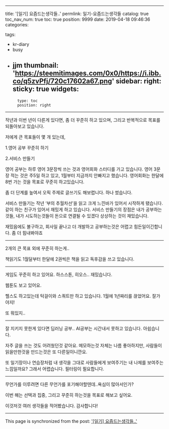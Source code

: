 
---
title: '[일기] 요즘드는생각들..'
permlink: 일기-요즘드는생각들
catalog: true
toc_nav_num: true
toc: true
position: 9999
date: 2019-04-18 09:46:36
categories:

tags:
- kr-diary
- busy
- jjm
thumbnail: 'https://steemitimages.com/0x0/https://i.ibb.co/q5zvPfj/720c17602a67.png'
sidebar:
    right:
        sticky: true
widgets:
    -
        type: toc
        position: right
---


<p>작년과 이번 년이 다른게 있다면, 좀 더 꾸준히 하고 있으며, 그리고 반복적으로 목표를 되돌아보고 있습니다.</p>
<p>저에게 큰 목표들이 몇 개 있는데,</p>
<p>1.영어 공부 꾸준히 하기</p>
<p>2.서비스 만들기</p>
<p>영어 공부는 하루 영어 3문장씩 쓰는 것과 영어회화 스터디를 가고 있습니다. 영어 3문장 적는 것은 주5일 하고 있고, 1월부터 지금까지 안빠지고 했습니다. 영어회화는 한달에 8번 가는 것을 목표로 꾸준히 하고있습니다.</p>
<p>좀 더 단계를 높여서 오픽 주제로 글쓰기도 해보렵니다. 하나 썼습니다.</p>
<p>서비스 만들기는 작년 ‘부의 추월차선’을 읽고 크게 느낀바가 있어서 시작하게 됐습니다. 같이 하는 친구가 있어서 재밌게 하고 있습니다. 서비스 만들기의 장점은 내가 공부하는 것들, 내가 시도하는것들이 돈으로 연결될 수 있겠다 상상하는 것이 재밌습니다.</p>
<p>재밌음에도 불구하고, 회사일 끝나고 더 개발하고 공부하는것은 어렵고 힘든일이긴합니다. 좀 더 힘내봐야죠</p>
<hr />
<p>2개의 큰 목표 외에 꾸준히 하는게..</p>
<p>책읽기도 1월달부터 한달에 2권씩은 책을 읽고 독후감을 쓰고 있습니다.</p>
<hr />
<p>게임도 꾸준히 하고 있어요. 하스스톤, 히오스.. 재밌습니다.</p>
<p>웹툰도 보고 있어요.</p>
<p>헬스도 하고있는데 턱걸이와 스쿼트만 하고 있습니다. 1월에 1년짜리를 끊었어요. 잘가야지!</p>
<p>또 뭐있지..</p>
<hr />
<p>잘 지키지 못한게 있다면 딥러닝 공부.. AI공부는 시간내서 못하고 있습니다. 아쉽습니다.</p>
<p>자주 글을 쓰는 것도 어려웠던것 같아요. 메모하는것 자체는 나름 좋아하지만, 사람들이 읽을만한것을 만드는것은 또 다른일이니깐요.</p>
<p>또 일기장이나 연습장처럼 내 생각을 그대로 사람들에게 보여주기는 내 나체를 보여주는 느낌일까요? 그래서 어렵습니다. 필터링이 필요합니다.</p>
<hr />
<p>무언가를 이루려면 다른 무언가를 포기해야할텐데..욕심이 많아서인가?</p>
<p>이번 해는 선택과 집중, 그리고 꾸준히 하는것을 목표로 해보고 싶어요.</p>
<p>이것저것 여러 생각들을 적어봤습니다. 감사합니다!</p>


- - -

This page is synchronized from the post: ['[일기] 요즘드는생각들..'](https://steempeak.com/@jacobyu/2043-diary-keep-going)
